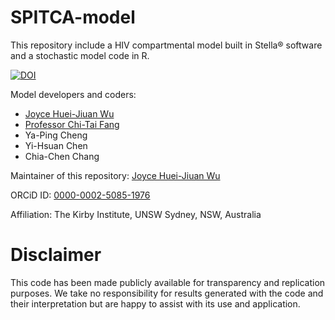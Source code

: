 # SPITCA-model
This repository include a HIV compartmental model built in Stella® software and a stochastic model code in R.


[![DOI](https://zenodo.org/badge/612906740.svg)](https://zenodo.org/badge/latestdoi/612906740) 

Model developers and coders: 
- [Joyce Huei-Jiuan Wu](https://github.com/ninowwss)
- [Professor Chi-Tai Fang](https://scholars.lib.ntu.edu.tw/cris/rp/rp06639)
- Ya-Ping Cheng
- Yi-Hsuan Chen
- Chia-Chen Chang

Maintainer of this repository: [Joyce Huei-Jiuan Wu](https://github.com/ninowwss)

ORCiD ID: [0000-0002-5085-1976](https://orcid.org/my-orcid?orcid=0000-0002-5085-1976)


Affiliation: The Kirby Institute, UNSW Sydney, NSW, Australia

# Disclaimer
This code has been made publicly available for transparency and replication purposes. We take no responsibility for results generated with the code and their interpretation but are happy to assist with its use and application.


